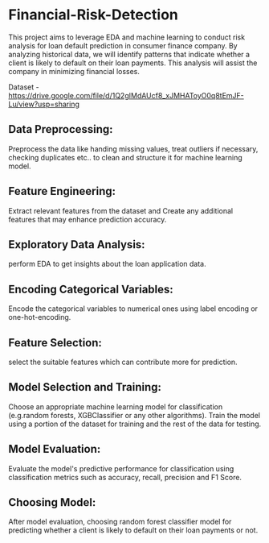# Financial-Risk-Detection
This project aims to leverage EDA and machine learning to conduct risk analysis for loan default prediction in consumer finance company. By analyzing historical data, we will identify patterns that indicate whether a client is likely to default on their loan payments. This analysis will assist the company in minimizing financial losses.

Dataset - https://drive.google.com/file/d/1Q2gIMdAUcf8_xJMHAToyO0q8tEmJF-Lu/view?usp=sharing

## Data Preprocessing:
Preprocess the data like handing missing values, treat outliers if necessary, checking duplicates etc.. to clean and structure it for machine learning model.

## Feature Engineering:
Extract relevant features from the dataset and Create any additional features that may enhance prediction accuracy.

## Exploratory Data Analysis:
perform EDA to get insights about the loan application data.

## Encoding Categorical Variables:
Encode the categorical variables to numerical ones using label encoding or one-hot-encoding.

## Feature Selection:
select the suitable features which can contribute more for prediction.

## Model Selection and Training:
Choose an appropriate machine learning model for classification (e.g.random forests, XGBClassifier or any other algorithms). Train the model using a portion of the dataset for training and the rest of the data for testing.

## Model Evaluation:
Evaluate the model's predictive performance for classification using classification metrics such as accuracy, recall, precision and F1 Score.

## Choosing Model:
After model evaluation, choosing random forest classifier model for predicting whether a client is likely to default on their loan payments or not.


